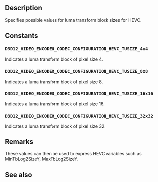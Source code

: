 ## Description

Specifies possible values for luma transform block sizes for HEVC.

## Constants

### `D3D12_VIDEO_ENCODER_CODEC_CONFIGURATION_HEVC_TUSIZE_4x4`

Indicates a luma transform block of pixel size 4.

### `D3D12_VIDEO_ENCODER_CODEC_CONFIGURATION_HEVC_TUSIZE_8x8`

Indicates a luma transform block of pixel size 8.

### `D3D12_VIDEO_ENCODER_CODEC_CONFIGURATION_HEVC_TUSIZE_16x16`

Indicates a luma transform block of pixel size 16.

### `D3D12_VIDEO_ENCODER_CODEC_CONFIGURATION_HEVC_TUSIZE_32x32`

Indicates a luma transform block of pixel size 32.

## Remarks

These values can then be used to express HEVC variables such as MinTbLog2SizeY, MaxTbLog2SizeY.

## See also